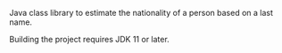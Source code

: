 Java class library to estimate the nationality of a person based on a last name.

Building the project requires JDK 11 or later.
